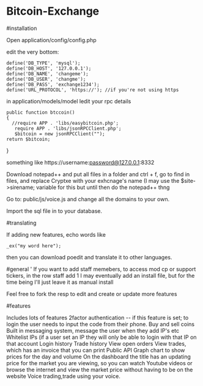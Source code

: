 # Bitcoin-Exchange

#installation 

Open application/config/config.php

edit the very bottom:

    define('DB_TYPE', 'mysql');
    define('DB_HOST', '127.0.0.1');
    define('DB_NAME', 'changeme');
    define('DB_USER', 'changme');
    define('DB_PASS', 'exchange1234');
    define('URL_PROTOCOL', 'https://'); //if you're not using https

in application/models/model ledit your rpc details
   
    public function btccoin()
    {
      //require APP . 'libs/easybitcoin.php';
       require APP . 'libs/jsonRPCClient.php';
       $bitcoin = new jsonRPCClient("");
    return $bitcoin;    
}

something like https://username:password@127.0.0.1:8332

Download notepad++ and put all files in a folder and ctrl + f, go to find in files, and replace Cryptxe with your exhcnage's name (I may use the $site->sirename; variable for this but until then do the notepad++ thng

Go to: public/js/voice.js and change all the domains to your own.

Import the sql file in to your database.


#translating

If adding new features, echo words like 

    _ex("my word here"); 

then you can download poedit and translate it to other languages.

#general
'
If you want to add staff memebers, to access mod cp or support tickers, in the row staff add 1
I may eventually add an install file, but for the time being I'll just leave it as manual install

Feel free to fork the resp to edit and create or update more features

#features

Includes lots of features
2factor authentication -- if this feature is set; to login the user needs to input the code from their phone.
Buy and sell coins
Built in messaging system, message the user when they add IP's etc
Whitelist IPs (if a user set an IP they will only be able to login with that IP on that account
Login history
Trade history
View open orders
View trades, which has an invoice that you can print
Public API
Graph chart to show prices for the day and volume On the dashboard the title has an updating price for the market you are viewing, so you can watch Youtube videos or browse the internet and view the market price without having to be on the website
Voice trading,trade using your voice.
